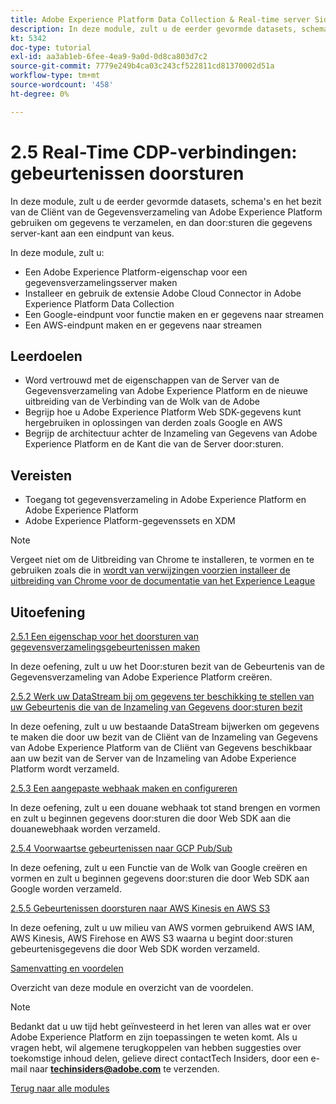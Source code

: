 ```yaml
---
title: Adobe Experience Platform Data Collection & Real-time server Side Forwarding
description: In deze module, zult u de eerder gevormde datasets, schema's en het bezit van de Server van de Gegevensverzameling van Adobe Experience Platform gebruiken om gegevens te verzamelen, en dan door:sturen die gegevens server-kant aan een eindpunt van keus.
kt: 5342
doc-type: tutorial
exl-id: aa3ab1eb-6fee-4ea9-9a0d-0d8ca803d7c2
source-git-commit: 7779e249b4ca03c243cf522811cd81370002d51a
workflow-type: tm+mt
source-wordcount: '458'
ht-degree: 0%

---
```


# 2.5 Real-Time CDP-verbindingen: gebeurtenissen doorsturen

In deze module, zult u de eerder gevormde datasets, schema&#39;s en het bezit van de Cliënt van de Gegevensverzameling van Adobe Experience Platform gebruiken om gegevens te verzamelen, en dan door:sturen die gegevens server-kant aan een eindpunt van keus.

In deze module, zult u:

- Een Adobe Experience Platform-eigenschap voor een gegevensverzamelingsserver maken
- Installeer en gebruik de extensie Adobe Cloud Connector in Adobe Experience Platform Data Collection
- Een Google-eindpunt voor functie maken en er gegevens naar streamen
- Een AWS-eindpunt maken en er gegevens naar streamen

## Leerdoelen

- Word vertrouwd met de eigenschappen van de Server van de Gegevensverzameling van Adobe Experience Platform en de nieuwe uitbreiding van de Verbinding van de Wolk van de Adobe
- Begrijp hoe u Adobe Experience Platform Web SDK-gegevens kunt hergebruiken in oplossingen van derden zoals Google en AWS
- Begrijp de architectuur achter de Inzameling van Gegevens van Adobe Experience Platform en de Kant die van de Server door:sturen.

## Vereisten

- Toegang tot gegevensverzameling in Adobe Experience Platform en Adobe Experience Platform
- Adobe Experience Platform-gegevenssets en XDM

>[!NOTE]
>
>Vergeet niet om de Uitbreiding van Chrome te installeren, te vormen en te gebruiken zoals die in [ wordt van verwijzingen voorzien installeer de uitbreiding van Chrome voor de documentatie van het Experience League ](../../gettingstarted/gettingstarted/ex1.md)

## Uitoefening

[2.5.1 Een eigenschap voor het doorsturen van gegevensverzamelingsgebeurtenissen maken](./ex1.md)

In deze oefening, zult u uw het Door:sturen bezit van de Gebeurtenis van de Gegevensverzameling van Adobe Experience Platform creëren.

[2.5.2 Werk uw DataStream bij om gegevens ter beschikking te stellen van uw Gebeurtenis die van de Inzameling van Gegevens door:sturen bezit](./ex2.md)

In deze oefening, zult u uw bestaande DataStream bijwerken om gegevens te maken die door uw bezit van de Cliënt van de Inzameling van Gegevens van Adobe Experience Platform van de Cliënt van Gegevens beschikbaar aan uw bezit van de Server van de Inzameling van Adobe Experience Platform wordt verzameld.

[2.5.3 Een aangepaste webhaak maken en configureren](./ex3.md)

In deze oefening, zult u een douane webhaak tot stand brengen en vormen en zult u beginnen gegevens door:sturen die door Web SDK aan die douanewebhaak worden verzameld.

[2.5.4 Voorwaartse gebeurtenissen naar GCP Pub/Sub](./ex4.md)

In deze oefening, zult u een Functie van de Wolk van Google creëren en vormen en zult u beginnen gegevens door:sturen die door Web SDK aan Google worden verzameld.

[2.5.5 Gebeurtenissen doorsturen naar AWS Kinesis en AWS S3](./ex5.md)

In deze oefening, zult u uw milieu van AWS vormen gebruikend AWS IAM, AWS Kinesis, AWS Firehose en AWS S3 waarna u begint door:sturen gebeurtenisgegevens die door Web SDK worden verzameld.

[Samenvatting en voordelen](./summary.md)

Overzicht van deze module en overzicht van de voordelen.

>[!NOTE]
>
>Bedankt dat u uw tijd hebt geïnvesteerd in het leren van alles wat er over Adobe Experience Platform en zijn toepassingen te weten komt. Als u vragen hebt, wil algemene terugkoppelen van hebben suggesties over toekomstige inhoud delen, gelieve direct contactTech Insiders, door een e-mail naar **techinsiders@adobe.com** te verzenden.

[Terug naar alle modules](../../../overview.md)
